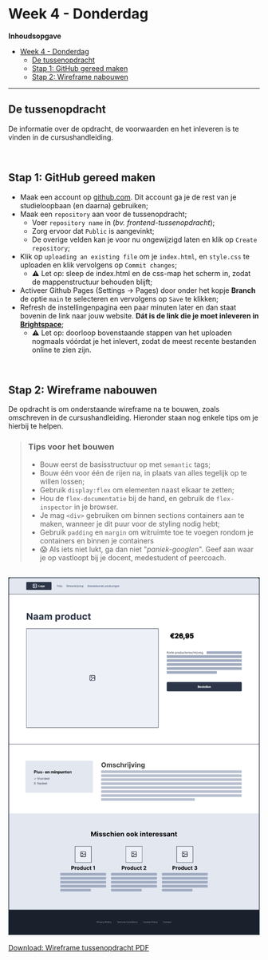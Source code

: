 # Week 4 - Donderdag

**Inhoudsopgave**
- [Week 4 - Donderdag](#week-4---donderdag)
  - [De tussenopdracht](#de-tussenopdracht)
  - [Stap 1: GitHub gereed maken](#stap-1-github-gereed-maken)
  - [Stap 2: Wireframe nabouwen](#stap-2-wireframe-nabouwen)


<hr>

## De tussenopdracht

De informatie over de opdracht, de voorwaarden en het inleveren is te vinden in de cursushandleiding.

<br>

## Stap 1: GitHub gereed maken

- Maak een account op [github.com](https://www.github.com). Dit account ga je de rest van je studieloopbaan (en daarna) gebruiken;
- Maak een `repository` aan voor de tussenopdracht;
  - Voer `repository name` in (*bv. frontend-tussenopdracht*);
  - Zorg ervoor dat `Public` is aangevinkt;
  - De overige velden kan je voor nu ongewijzigd laten en klik op `Create repository`;
- Klik op `uploading an existing file` om je `index.html`, en `style.css` te uploaden en klik vervolgens op `Commit changes`;
  - ⚠️ Let op: sleep de index.html en de css-map het scherm in, zodat de mappenstructuur behouden blijft;
- Activeer Github Pages (Settings -> Pages) door onder het kopje **Branch** de optie `main` te selecteren en vervolgens op `Save` te klikken;
- Refresh de instellingenpagina een paar minuten later en dan staat bovenin de link naar jouw website. **Dát is de link die je moet inleveren in [Brightspace](https://brightspace.hr.nl/d2l/le/lessons/28886/topics/169219)**;
  - ⚠️ Let op: doorloop bovenstaande stappen van het uploaden nogmaals vóórdat je het inlevert, zodat de meest recente bestanden online te zien zijn.

<br>

## Stap 2: Wireframe nabouwen
De opdracht is om onderstaande wireframe na te bouwen, zoals omschreven in de cursushandleiding.
Hieronder staan nog enkele tips om je hierbij te helpen.

> ### Tips voor het bouwen
>
> - Bouw eerst de basisstructuur op met `semantic` tags;
> - Bouw één voor één de rijen na, in plaats van alles tegelijk op te willen lossen;
> - Gebruik `display:flex` om elementen naast elkaar te zetten;
> - Hou de `flex-documentatie` bij de hand, en gebruik de `flex-inspector` in je browser.
> - Je mag `<div>` gebruiken om binnen sections containers aan te maken, wanneer je dit puur voor de styling nodig hebt;
> - Gebruik `padding` en `margin` om witruimte toe te voegen rondom je containers en binnen je containers
> - 😱 Als iets niet lukt, ga dan niet "*paniek-googlen*". Geef aan waar je op vastloopt bij je docent, medestudent of peercoach.

<br>

<img width="850" alt="WireframeWeek4" src="wireframe/wireframe-tussenopdracht.png">

[Download: Wireframe tussenopdracht PDF](https://github.com/HR-CMGT/frontend-2023-2024/files/12573584/wireframe-tussenopdracht.pdf)
